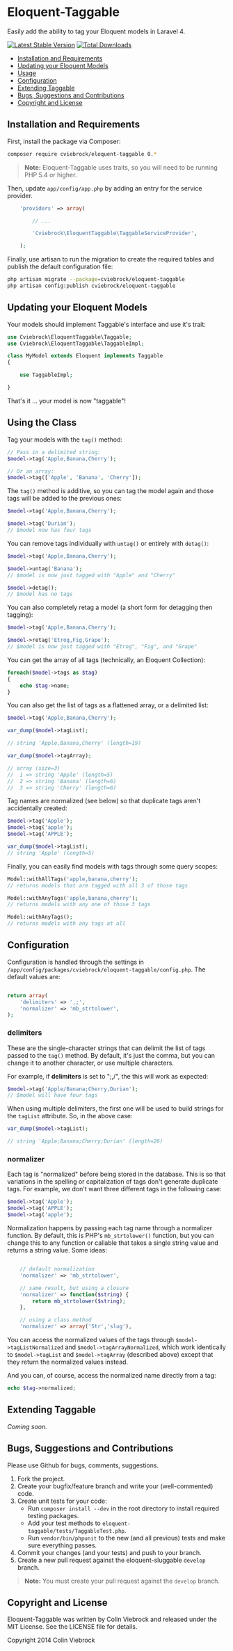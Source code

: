 # Eloquent-Taggable

Easily add the ability to tag your Eloquent models in Laravel 4.

[![Latest Stable Version](https://poser.pugx.org/cviebrock/eloquent-taggable/v/stable.png)](https://packagist.org/packages/cviebrock/eloquent-taggable)
[![Total Downloads](https://poser.pugx.org/cviebrock/eloquent-taggable/downloads.png)](https://packagist.org/packages/cviebrock/eloquent-taggable)

* [Installation and Requirements](#installation)
* [Updating your Eloquent Models](#eloquent)
* [Usage](#usage)
* [Configuration](#config)
* [Extending Taggable](#extending)
* [Bugs, Suggestions and Contributions](#bugs)
* [Copyright and License](#copyright)



<a name="installation"></a>
## Installation and Requirements

First, install the package via Composer:

```sh
composer require cviebrock/eloquent-taggable 0.*
```

> **Note:** Eloquent-Taggable uses traits, so you will need to be running PHP 5.4 or higher.

Then, update `app/config/app.php` by adding an entry for the service provider.

```php
    'providers' => array(

        // ...

        'Cviebrock\EloquentTaggable\TaggableServiceProvider',

    );
```

Finally, use artisan to run the migration to create the required tables and publish the default configuration file:

```sh
php artisan migrate --package=cviebrock/eloquent-taggable
php artisan config:publish cviebrock/eloquent-taggable
```



<a name="eloquent"></a>
## Updating your Eloquent Models

Your models should implement Taggable's interface and use it's trait:

```php
use Cviebrock\EloquentTaggable\Taggable;
use Cviebrock\EloquentTaggable\TaggableImpl;

class MyModel extends Eloquent implements Taggable
{

	use TaggableImpl;

}
```

That's it ... your model is now "taggable"!



<a name="usage"></a>
## Using the Class

Tag your models with the `tag()` method:

```php
// Pass in a delimited string:
$model->tag('Apple,Banana,Cherry');

// Or an array:
$model->tag(['Apple', 'Banana', 'Cherry']);  
```

The `tag()` method is additive, so you can tag the model again and those tags will be added to the previous ones:

```php
$model->tag('Apple,Banana,Cherry');

$model->tag('Durian');
// $model now has four tags
```

You can remove tags individually with `untag()` or entirely with `detag()`:

```php
$model->tag('Apple,Banana,Cherry');

$model->untag('Banana');
// $model is now just tagged with "Apple" and "Cherry"

$model->detag();
// $model has no tags
```

You can also completely retag a model (a short form for detagging then tagging):

```php
$model->tag('Apple,Banana,Cherry');

$model->retag('Etrog,Fig,Grape');
// $model is now just tagged with "Etrog", "Fig", and "Grape"
```

You can get the array of all tags (technically, an Eloquent Collection):

```php
foreach($model->tags as $tag)
{
    echo $tag->name;
}
```

You can also get the list of tags as a flattened array, or a delimited list:

```php
$model->tag('Apple,Banana,Cherry');

var_dump($model->tagList);

// string 'Apple,Banana,Cherry' (length=19)

var_dump($model->tagArray);

// array (size=3)
//  1 => string 'Apple' (length=5)
//  2 => string 'Banana' (length=6)
//  3 => string 'Cherry' (length=6)
```

Tag names are normalized (see below) so that duplicate tags aren't accidentally created:

```php
$model->tag('Apple');
$model->tag('apple');
$model->tag('APPLE');

var_dump($model->tagList);
// string 'Apple' (length=5)
```

Finally, you can easily find models with tags through some query scopes:

```php
Model::withAllTags('apple,banana,cherry');
// returns models that are tagged with all 3 of those tags

Model::withAnyTags('apple,banana,cherry');
// returns models with any one of those 3 tags

Model::withAnyTags();
// returns models with any tags at all
```



<a name="config"></a>
## Configuration

Configuration is handled through the settings in `/app/config/packages/cviebrock/eloquent-taggable/config.php`.  The default values are:

```php

return array(
    'delimiters' => ',;',
    'normalizer' => 'mb_strtolower',
);
```

### delimiters

These are the single-character strings that can delimit the list of tags passed to the `tag()` method.  By default, it's just the comma, but you can change it to another character, or use multiple characters.

For example, if __delimiters__ is set to ";,/", the this will work as expected:

```php
$model->tag('Apple/Banana;Cherry,Durian');
// $model will have four tags
```

When using multiple delimiters, the first one will be used to build strings for the `tagList` attribute.  So, in the above case:

```php
var_dump($model->tagList);

// string 'Apple;Banana;Cherry;Durian' (length=26)
```

### normalizer

Each tag is "normalized" before being stored in the database.  This is so that variations in the spelling or capitalization of tags don't generate duplicate tags.  For example, we don't want three different tags in the following case:

```php
$model->tag('Apple');
$model->tag('APPLE');
$model->tag('apple');
```

Normalization happens by passing each tag name through a normalizer function.  By default, this is PHP's `mb_strtolower()` function, but you can change this to any function or callable that takes a single string value and returns a string value.  Some ideas:

```php

    // default normalization
    'normalizer' => 'mb_strtolower',

    // same result, but using a closure
    'normalizer' => function($string) {
        return mb_strtolower($string);
    },

    // using a class method
    'normalizer' => array('Str','slug'),
```

You can access the normalized values of the tags through `$model->tagListNormalized` and `$model->tagArrayNormalized`, which work identically to `$model->tagList` and `$model->tagArray` (described above) except that they return the normalized values instead.

And you can, of course, access the normalized name directly from a tag:

```php
echo $tag->normalized;
```



<a name="extending"></a>
## Extending Taggable

_Coming soon._



<a name="bugs"></a>
## Bugs, Suggestions and Contributions

Please use Github for bugs, comments, suggestions.

1. Fork the project.
2. Create your bugfix/feature branch and write your (well-commented) code.
3. Create unit tests for your code:
	- Run `composer install --dev` in the root directory to install required testing packages.
	- Add your test methods to `eloquent-taggable/tests/TaggableTest.php`.
	- Run `vendor/bin/phpunit` to the new (and all previous) tests and make sure everything passes.
3. Commit your changes (and your tests) and push to your branch.
4. Create a new pull request against the eloquent-sluggable `develop` branch.

> **Note:** You must create your pull request against the `develop` branch.



<a name="copyright"></a>
## Copyright and License

Eloquent-Taggable was written by Colin Viebrock and released under the MIT License. See the LICENSE file for details.

Copyright 2014 Colin Viebrock
